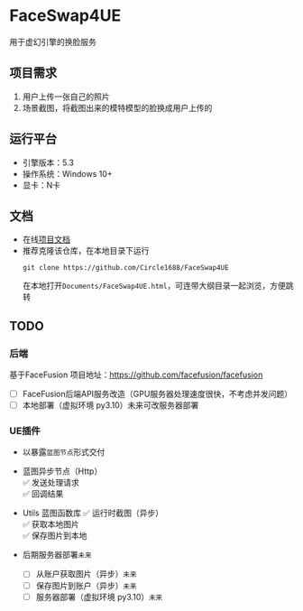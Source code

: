 # FaceSwap4UE
用于虚幻引擎的换脸服务

## 项目需求
1. 用户上传一张自己的照片
2. 场景截图，将截图出来的模特模型的脸换成用户上传的

## 运行平台
 - 引擎版本：5.3
 - 操作系统：Windows 10+
 - 显卡：N卡

## 文档
- 在线[项目文档](https://github.com/Circle1688/FaceSwap4UE/blob/main/Documents/FaceSwap4UE.md)
- 推荐克隆该仓库，在本地目录下运行
  ```
  git clone https://github.com/Circle1688/FaceSwap4UE
  ```
  在本地打开`Documents/FaceSwap4UE.html`，可连带大纲目录一起浏览，方便跳转


## TODO

### 后端
基于FaceFusion 项目地址：https://github.com/facefusion/facefusion
  - [ ] FaceFusion后端API服务改造（GPU服务器处理速度很快，不考虑并发问题）
  - [ ] 本地部署（虚拟环境 py3.10）未来可改服务器部署

### UE插件
- 以暴露`蓝图节点`形式交付
- 蓝图异步节点（Http）  
  :white_check_mark: 发送处理请求  
  :white_check_mark: 回调结果  

- Utils 蓝图函数库
  :white_check_mark: 运行时截图（异步）  
  :white_check_mark: 获取本地图片  
  :white_check_mark: 保存图片到本地  

- 后期服务器部署`未来`
   - [ ] 从账户获取图片（异步）`未来`
   - [ ] 保存图片到账户（异步）`未来`
   - [ ] 服务器部署（虚拟环境 py3.10）`未来`
